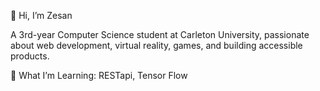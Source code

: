 👋 Hi, I’m Zesan

A 3rd-year Computer Science student at Carleton University, passionate about web development, virtual reality, games, and building accessible products.

🌱 What I’m Learning: RESTapi, Tensor Flow



